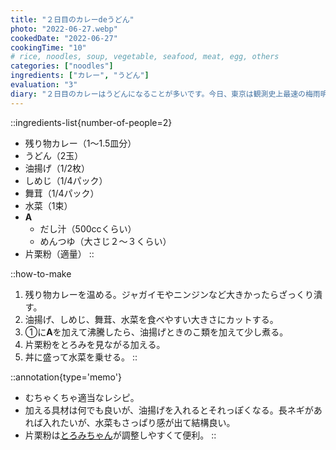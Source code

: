 ```yaml
---
title: "２日目のカレーdeうどん"
photo: "2022-06-27.webp"
cookedDate: "2022-06-27"
cookingTime: "10"
# rice, noodles, soup, vegetable, seafood, meat, egg, others
categories: ["noodles"]
ingredients: ["カレー", "うどん"]
evaluation: "3"
diary: "２日目のカレーはうどんになることが多いです。今日、東京は観測史上最速の梅雨明けとなったそうです。くらくらするような暑さ、体調に気をつけてやっていきたいです。"
---
```


::ingredients-list{number-of-people=2}
- 残り物カレー（1～1.5皿分）
- うどん（2玉）
- 油揚げ（1/2枚）
- しめじ（1/4パック）
- 舞茸（1/4パック）
- 水菜（1束）
- **A**
  - だし汁（500ccくらい）
  - めんつゆ（大さじ２～３くらい）
- 片栗粉（適量）
::

::how-to-make
1. 残り物カレーを温める。ジャガイモやニンジンなど大きかったらざっくり潰す。
2. 油揚げ、しめじ、舞茸、水菜を食べやすい大きさにカットする。
3. ①に**A**を加えて沸騰したら、油揚げときのこ類を加えて少し煮る。
4. 片栗粉をとろみを見ながる加える。
5. 丼に盛って水菜を乗せる。
::

::annotation{type='memo'}
- むちゃくちゃ適当なレシピ。
- 加える具材は何でも良いが、油揚げを入れるとそれっぽくなる。長ネギがあれば入れたいが、水菜もさっぱり感が出て結構良い。
- 片栗粉は[とろみちゃん](https://marusan-mita.co.jp/toromichan/)が調整しやすくて便利。
::
